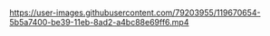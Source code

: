 # 

https://user-images.githubusercontent.com/79203955/119670654-5b5a7400-be39-11eb-8ad2-a4bc88e69ff6.mp4

